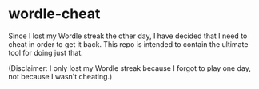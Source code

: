 # wordle-cheat

Since I lost my Wordle streak the other day, I have decided that I need to
cheat in order to get it back. This repo is intended to contain the ultimate
tool for doing just that.

(Disclaimer: I only lost my Wordle streak because I forgot to play one day, not because I wasn't cheating.)

